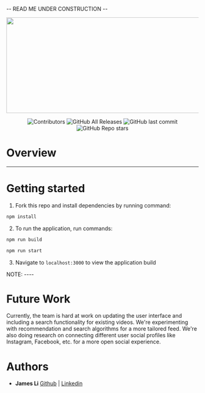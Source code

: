 -- READ ME UNDER CONSTRUCTION -- 

<p align="center">
<img src= "https://mma.prnewswire.com/media/479571/Airstream_Logo.jpg?p=facebook" width="750" height="250" align="center">
</p>
<p align="center">
  <img alt="Contributors" src="https://img.shields.io/github/contributors/Tassled-Wobbegong5/roomier?color=%239d65c9&style=flat-square">
  <img alt="GitHub All Releases" src="https://img.shields.io/github/downloads/Tassled-Wobbegong5/roomier/total?color=green">
  <img alt="GitHub last commit" src="https://img.shields.io/github/last-commit/Tassled-Wobbegong5/roomier?color=orange">
  <img alt="GitHub Repo stars" src="https://img.shields.io/github/stars/Tassled-Wobbegong5/roomier?style=social">

</p>

# Overview

----- 

# Getting started

1. Fork this repo and install dependencies by running command:

```sh
npm install
```

2. To run the application, run commands:

```sh
npm run build
```

```sh
npm run start
```

3. Navigate to `localhost:3000` to view the application build

NOTE: ---- 

# Future Work

Currently, the team is hard at work on updating the user interface and including a search functionality for existing videos. We're experimenting with recommendation and search algorithms for a more tailored feed. We're also doing research on connecting different user social profiles like Instagram, Facebook, etc. for a more open social experience.

# Authors

- **James Li** [Github](https://github.com/Jxmes-Li) | [Linkedin](https://www.linkedin.com/in/jamesli0226/)
